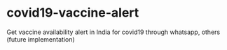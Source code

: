 # covid19-vaccine-alert
Get vaccine availability alert in India for covid19 through whatsapp, others (future implementation)
